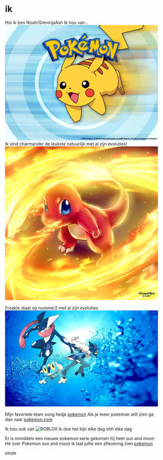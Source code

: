 # ik

Hoi ik ben Noah/GreninjaAsh
Ik hou van...
![pokemon](char.jpeg)
Ik vind charmander de leukste natuurlijk met al zijn evoluties!
![pokie](frokie.jpeg)

Froakie staat op nummer2 met al zijn evoluties
![poke](froakie.jpeg)

Mijn favoriete team song liedje [pokemon](https://www.youtube.com/watch?v=CQuObfTx6Cg)
Als je meer pokemon wilt zien ga dan naar [pokemon.com](http://www.pokemon.com/us/pokemon-episodes/)

Ik hou ook van ![ROBLOX](https://robloxgamerscommunity.files.wordpress.com/2016/06/roblox-game-persuader-official-logo-1.png?w=940)
ik doe het bijn elke dag ohh elke dag


Er is inmiddels een nieuwe pokemon serie gekomen hij heet sun and moon
Hé over Pokemon sun and moon ik laat jullie een aflevering zien [pokemon](https://www.youtube.com/watch?v=EI45Gh5q9AE)


einde

































































































































































































































































































































































































































































































































































































































































































































































































































































































































































































































































































































































































































































































































































































































































































































































































































































































































































































































































































































































































































































































































































































































